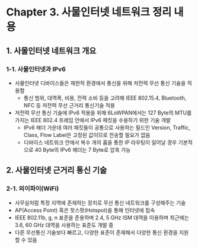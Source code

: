 # Chapter 3. 사물인터넷 네트워크 정리 내용

## 1. 사물인터넷 네트워크 개요

### 1-1. 사물인터넷과 IPv6
- 사물인터넷 디바이스들은 제한적 환경에서 통신을 위해 저전력 무선 통신 기술을 적용함
  - 통신 범위, 대역폭, 비용, 전력 소비 등을 고려해 IEEE 802.15.4, Bluetooth, NFC 등 저전력 무선 근거리 통신기술 적용
- 저전력 무선 통신 기술에 IPv6 적용을 위해 6LoWPAN에서는 127 Byte의 MTU를 가지는 IEEE 802.4 프레임 안에서 IPv6 패킷을 수용하기 위한 기술 개발
  - IPv6 헤더 가운데 여러 패킷들이 공통으로 사용하는 필드인 Version, Traffic, Class, Flow Label은 고정된 값이므로 전송할 필요가 없음
  - 디바이스 네트워크 안에서 복수 개의 홉을 통한 IP 라우팅이 일어날 경우 기본적으로 40 Byte의 IPv6 헤더는 7 Byte로 압축 가능

## 2. 사물인터넷 근거리 통신 기술

### 2-1. 외이파이(WiFi)
- 사무실처럼 특정 지역에 존재하는 장치로 무선 통신 네트워크를 구성해주는 기술
- AP(Access Point) 혹은 핫스팟(Hotspot)을 통해 인터넷에 접속
- IEEE 802.11b, g, n 표준을 준용하며 2.4, 5 GHz ISM 대역을 이용하며 최근에는 3.6, 60 GHz 대역을 사용하는 표준도 개발 중
- 다른 무선통신 기술보다 빠르고, 다양한 표준이 존재해서 다양한 통신 환경을 지원할 수 있음
